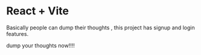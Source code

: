 # React + Vite

Basically people can dump their thoughts , this project has signup and login features.

dump your thoughts now!!!!
